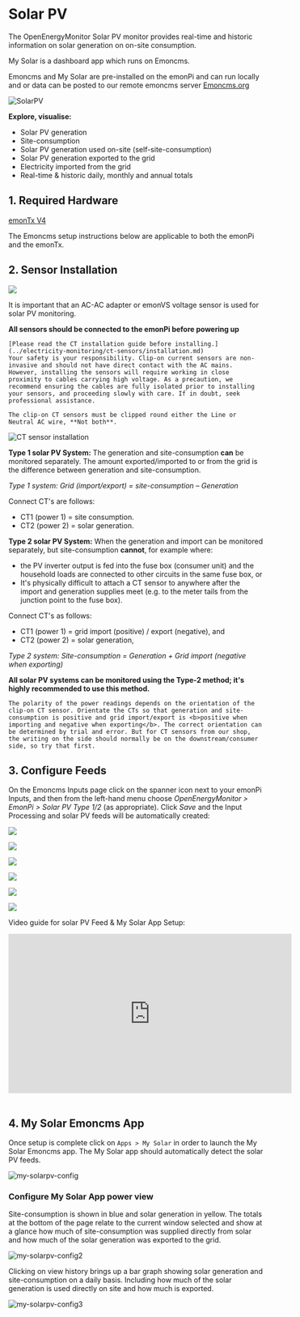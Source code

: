 # Solar PV

<!--<p><a class="btn pull-right" href="http://shop.openenergymonitor.com/emonpi-solar-pv-bundle/">View in Shop</a></p>-->

The OpenEnergyMonitor Solar PV monitor provides real-time and historic information on solar generation on on-site consumption.

My Solar is a dashboard app which runs on Emoncms.

Emoncms and My Solar are pre-installed on the emonPi and can run locally and or data can be posted to our remote emoncms server [Emoncms.org](https://emoncms.org)

![SolarPV](img/solar-pv/my-solar-pv.jpg)

**Explore, visualise:**

 - Solar PV generation
 - Site-consumption
 - Solar PV generation used on-site (self-site-consumption)
 - Solar PV generation exported to the grid
 - Electricity imported from the grid
 - Real-time & historic daily, monthly and annual totals

## 1. Required Hardware

[emonTx V4](https://shop.openenergymonitor.com/emonpi-solar-pv-bundle/)

<!--<p><a class="btn pull-right" href="[https://shop.openenergymonitor.com/6-channel-energy-monitoring-emontx-v4/](https://shop.openenergymonitor.com/6-channel-energy-monitoring-emontx-v4/)">View in Shop →</a></p>-->

The Emoncms setup instructions below are applicable to both the emonPi and the emonTx.

## 2. Sensor Installation

![](img/solar-pv/solar-pv-install.webp)

It is important that an  AC-AC adapter or emonVS voltage sensor is used for solar PV monitoring. 

**All sensors should be connected to the emonPi before powering up**

```{warning}
[Please read the CT installation guide before installing.](../electricity-monitoring/ct-sensors/installation.md)
Your safety is your responsibility. Clip-on current sensors are non-invasive and should not have direct contact with the AC mains. However, installing the sensors will require working in close proximity to cables carrying high voltage. As a precaution, we recommend ensuring the cables are fully isolated prior to installing your sensors, and proceeding slowly with care. If in doubt, seek professional assistance.
```

```{note}
The clip-on CT sensors must be clipped round either the Line or Neutral AC wire, **Not both**.
```

![CT sensor installation ](img/solar-pv/ctinstall.jpg)

<!-- ![emonPi Type 1 Solar PV](img/solar-pv/emonpi-type1-solarpv.png) -->

**Type 1 solar PV System:** The generation and site-consumption **can** be monitored separately. The amount exported/imported to or from the grid is the difference between generation and site-consumption.

*Type 1 system:  Grid (import/export) = site-consumption – Generation*

Connect CT's are follows: 

- CT1 (power 1) = site consumption.
- CT2 (power 2) = solar generation.

**Type 2 solar PV System:** When the generation and import can be monitored separately, but site-consumption **cannot**, for example where:

* the PV inverter output is fed into the fuse box (consumer unit) and the household loads are connected to other circuits in the same fuse box, or
* It's physically difficult to attach a CT sensor to anywhere after the import and generation supplies meet (e.g. to the meter tails from the junction point to the fuse box).

Connect CT's as follows:

- CT1 (power 1) = grid import (positive) / export (negative), and
- CT2 (power 2) = solar generation,

*Type 2 system:  Site-consumption = Generation + Grid import (negative when exporting)*

**All solar PV systems can be monitored using the Type-2 method; it's highly recommended to use this method.**

```{note}
The polarity of the power readings depends on the orientation of the clip-on CT sensor. Orientate the CTs so that generation and site-consumption is positive and grid import/export is <b>positive when importing and negative when exporting</b>. The correct orientation can be determined by trial and error. But for CT sensors from our shop, the writing on the side should normally be on the downstream/consumer side, so try that first.
```

## 3. Configure Feeds

On the Emoncms Inputs page click on the spanner icon next to your emonPi Inputs, and then from the left-hand menu choose _OpenEnergyMonitor > EmonPi > Solar PV Type 1/2_ (as appropriate). Click _Save_ and the Input Processing and solar PV feeds will be automatically created:

![](img/solar-pv/v10-emonpi-solar-inputs.png)

![](img/solar-pv/v10-device-module.png)

![](img/solar-pv/v10-solar-inputs.png)

![](img/solar-pv/v10-power1-inputprocess.png)

![](img/solar-pv/v10-power2-inputprocess.png)

![](img/solar-pv/v10-solar-feeds.png)

Video guide for solar PV Feed & My Solar App Setup:

<div class='videoWrapper'>
<iframe width="560" height="315" src="https://www.youtube.com/embed/Nc6YSWqqxkA" frameborder="0" allowfullscreen></iframe>
</div>
<br>

## 4. My Solar Emoncms App

Once setup is complete click on `Apps > My Solar` in order to launch the My Solar Emoncms app. The My Solar app should automatically detect the solar PV feeds.

![my-solarpv-config](img/solar-pv/my-solarpv-config.png)

### Configure My Solar App power view

Site-consumption is shown in blue and solar generation in yellow. The totals at the bottom of the page relate to the current window selected and show at a glance how much of site-consumption was supplied directly from solar and how much of the solar generation was exported to the grid.

![my-solarpv-config2](img/solar-pv//my-solarpv1.png)

Clicking on view history brings up a bar graph showing solar generation and site-consumption on a daily basis. Including how much of the solar generation is used directly on site and how much is exported.

![my-solarpv-config3](img/solar-pv//my-solar-pv2.png)
